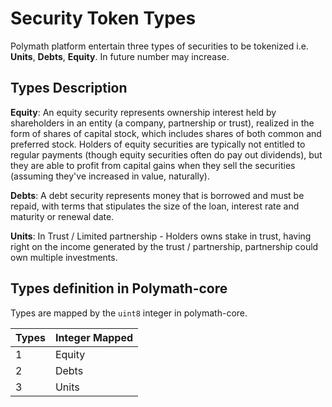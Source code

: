 # Security Token Types
Polymath platform entertain three types of securities to be tokenized
i.e. __Units__, __Debts__, __Equity__. In future number may increase.

## Types Description
__Equity__: An equity security represents ownership interest held by shareholders in an entity
(a company, partnership or trust), realized in the form of shares of capital stock, which includes
shares of both common and preferred stock. Holders of equity securities are typically not entitled
to regular payments (though equity securities often do pay out dividends), but they are able to profit
from capital gains when they sell the securities (assuming they've increased in value, naturally).

__Debts__: A debt security represents money that is borrowed and must be repaid, with terms that
stipulates the size of the loan, interest rate and maturity or renewal date.

__Units__: In Trust / Limited partnership - Holders owns stake in trust, having right on the income generated by the trust / partnership, partnership could own multiple investments.

## Types definition in Polymath-core
Types are mapped by the `uint8` integer in polymath-core.

|Types|Integer Mapped|
|------|--------------|
|1|Equity|
|2|Debts|
|3|Units|
